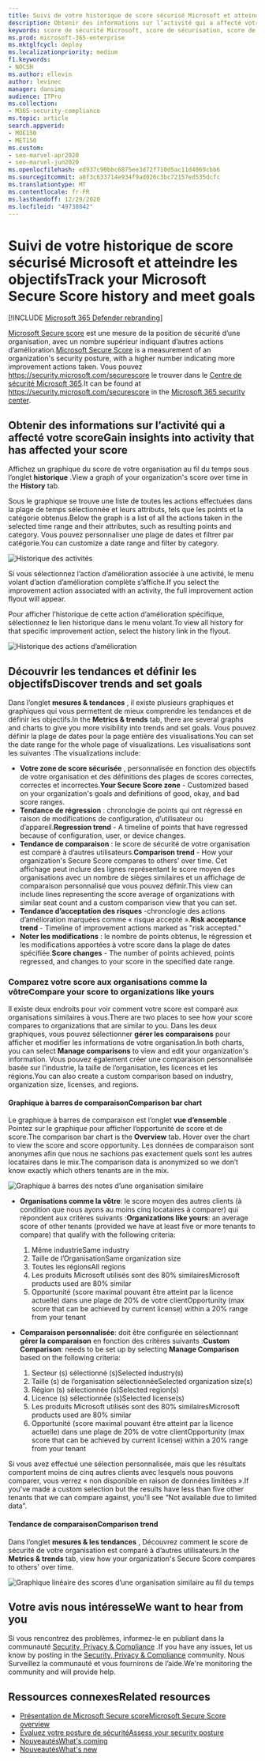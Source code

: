 ```yaml
---
title: Suivi de votre historique de score sécurisé Microsoft et atteindre les objectifs
description: Obtenir des informations sur l’activité qui a affecté votre score de sécurité Microsoft. Découvrez les tendances et définissez les objectifs.
keywords: score de sécurité Microsoft, score de sécurisation, score de sécurité Office 365, score de sécurité Microsoft, centre de sécurité Microsoft 365, actions d’amélioration
ms.prod: microsoft-365-enterprise
ms.mktglfcycl: deploy
ms.localizationpriority: medium
f1.keywords:
- NOCSH
ms.author: ellevin
author: levinec
manager: dansimp
audience: ITPro
ms.collection:
- M365-security-compliance
ms.topic: article
search.appverid:
- MOE150
- MET150
ms.custom:
- seo-marvel-apr2020
- seo-marvel-jun2020
ms.openlocfilehash: ed937c90bbc6875ee3d72f710d5ac11d4069cbb6
ms.sourcegitcommit: a8f3c633714e934f9ad026c3bc72157ed535dcfc
ms.translationtype: MT
ms.contentlocale: fr-FR
ms.lasthandoff: 12/29/2020
ms.locfileid: "49738042"
---
```

# <a name="track-your-microsoft-secure-score-history-and-meet-goals"></a><span data-ttu-id="e66e5-105">Suivi de votre historique de score sécurisé Microsoft et atteindre les objectifs</span><span class="sxs-lookup"><span data-stu-id="e66e5-105">Track your Microsoft Secure Score history and meet goals</span></span>

[!INCLUDE [Microsoft 365 Defender rebranding](../includes/microsoft-defender.md)]

<span data-ttu-id="e66e5-106">[Microsoft Secure score](microsoft-secure-score.md) est une mesure de la position de sécurité d’une organisation, avec un nombre supérieur indiquant d’autres actions d’amélioration.</span><span class="sxs-lookup"><span data-stu-id="e66e5-106">[Microsoft Secure Score](microsoft-secure-score.md) is a measurement of an organization's security posture, with a higher number indicating more improvement actions taken.</span></span> <span data-ttu-id="e66e5-107">Vous pouvez https://security.microsoft.com/securescore le trouver dans le [Centre de sécurité Microsoft 365](overview-security-center.md).</span><span class="sxs-lookup"><span data-stu-id="e66e5-107">It can be found at https://security.microsoft.com/securescore in the [Microsoft 365 security center](overview-security-center.md).</span></span>

## <a name="gain-insights-into-activity-that-has-affected-your-score"></a><span data-ttu-id="e66e5-108">Obtenir des informations sur l’activité qui a affecté votre score</span><span class="sxs-lookup"><span data-stu-id="e66e5-108">Gain insights into activity that has affected your score</span></span>

<span data-ttu-id="e66e5-109">Affichez un graphique du score de votre organisation au fil du temps sous l’onglet **historique** .</span><span class="sxs-lookup"><span data-stu-id="e66e5-109">View a graph of your organization's score over time in the **History** tab.</span></span>

<span data-ttu-id="e66e5-110">Sous le graphique se trouve une liste de toutes les actions effectuées dans la plage de temps sélectionnée et leurs attributs, tels que les points et la catégorie obtenus.</span><span class="sxs-lookup"><span data-stu-id="e66e5-110">Below the graph is a list of all the actions taken in the selected time range and their attributes, such as resulting points and category.</span></span> <span data-ttu-id="e66e5-111">Vous pouvez personnaliser une plage de dates et filtrer par catégorie.</span><span class="sxs-lookup"><span data-stu-id="e66e5-111">You can customize a date range and filter by category.</span></span>

![Historique des activités](../../media/secure-score/secure-score-history-activity.png)

<span data-ttu-id="e66e5-113">Si vous sélectionnez l’action d’amélioration associée à une activité, le menu volant d’action d’amélioration complète s’affiche.</span><span class="sxs-lookup"><span data-stu-id="e66e5-113">If you select the improvement action associated with an activity, the full improvement action flyout will appear.</span></span>

<span data-ttu-id="e66e5-114">Pour afficher l’historique de cette action d’amélioration spécifique, sélectionnez le lien historique dans le menu volant.</span><span class="sxs-lookup"><span data-stu-id="e66e5-114">To view all history for that specific improvement action, select the history link in the flyout.</span></span>

![Historique des actions d’amélioration](../../media/secure-score/secure-score-history-flyout.png)

## <a name="discover-trends-and-set-goals"></a><span data-ttu-id="e66e5-116">Découvrir les tendances et définir les objectifs</span><span class="sxs-lookup"><span data-stu-id="e66e5-116">Discover trends and set goals</span></span>

<span data-ttu-id="e66e5-117">Dans l’onglet **mesures & tendances** , il existe plusieurs graphiques et graphiques qui vous permettent de mieux comprendre les tendances et de définir les objectifs.</span><span class="sxs-lookup"><span data-stu-id="e66e5-117">In the **Metrics & trends** tab, there are several graphs and charts to give you more visibility into trends and set goals.</span></span> <span data-ttu-id="e66e5-118">Vous pouvez définir la plage de dates pour la page entière des visualisations.</span><span class="sxs-lookup"><span data-stu-id="e66e5-118">You can set the date range for the whole page of visualizations.</span></span> <span data-ttu-id="e66e5-119">Les visualisations sont les suivantes :</span><span class="sxs-lookup"><span data-stu-id="e66e5-119">The visualizations include:</span></span>

* <span data-ttu-id="e66e5-120">**Votre zone de score sécurisée** , personnalisée en fonction des objectifs de votre organisation et des définitions des plages de scores correctes, correctes et incorrectes.</span><span class="sxs-lookup"><span data-stu-id="e66e5-120">**Your Secure Score zone** - Customized based on your organization's goals and definitions of good, okay, and bad score ranges.</span></span>
* <span data-ttu-id="e66e5-121">**Tendance de régression** : chronologie de points qui ont régressé en raison de modifications de configuration, d’utilisateur ou d’appareil.</span><span class="sxs-lookup"><span data-stu-id="e66e5-121">**Regression trend** - A timeline of points that have regressed because of configuration, user, or device changes.</span></span>  
* <span data-ttu-id="e66e5-122">**Tendance de comparaison** : le score de sécurité de votre organisation est comparé à d’autres utilisateurs.</span><span class="sxs-lookup"><span data-stu-id="e66e5-122">**Comparison trend** - How your organization's Secure Score compares to others' over time.</span></span> <span data-ttu-id="e66e5-123">Cet affichage peut inclure des lignes représentant le score moyen des organisations avec un nombre de sièges similaires et un affichage de comparaison personnalisé que vous pouvez définir.</span><span class="sxs-lookup"><span data-stu-id="e66e5-123">This view can include lines representing the score average of organizations with similar seat count and a custom comparison view that you can set.</span></span>
* <span data-ttu-id="e66e5-124">**Tendance d’acceptation des risques** -chronologie des actions d’amélioration marquées comme « risque accepté ».</span><span class="sxs-lookup"><span data-stu-id="e66e5-124">**Risk acceptance trend** - Timeline of improvement actions marked as "risk accepted."</span></span>
* <span data-ttu-id="e66e5-125">**Noter les modifications** : le nombre de points obtenus, le régression et les modifications apportées à votre score dans la plage de dates spécifiée.</span><span class="sxs-lookup"><span data-stu-id="e66e5-125">**Score changes** - The number of points achieved, points regressed, and changes to your score in the specified date range.</span></span>

### <a name="compare-your-score-to-organizations-like-yours"></a><span data-ttu-id="e66e5-126">Comparez votre score aux organisations comme la vôtre</span><span class="sxs-lookup"><span data-stu-id="e66e5-126">Compare your score to organizations like yours</span></span>

<span data-ttu-id="e66e5-127">Il existe deux endroits pour voir comment votre score est comparé aux organisations similaires à vous.</span><span class="sxs-lookup"><span data-stu-id="e66e5-127">There are two places to see how your score compares to organizations that are similar to you.</span></span> <span data-ttu-id="e66e5-128">Dans les deux graphiques, vous pouvez sélectionner **gérer les comparaisons** pour afficher et modifier les informations de votre organisation.</span><span class="sxs-lookup"><span data-stu-id="e66e5-128">In both charts, you can select **Manage comparisons** to view and edit your organization's information.</span></span> <span data-ttu-id="e66e5-129">Vous pouvez également créer une comparaison personnalisée basée sur l’industrie, la taille de l’organisation, les licences et les régions.</span><span class="sxs-lookup"><span data-stu-id="e66e5-129">You can also create a custom comparison based on industry, organization size, licenses, and regions.</span></span>

#### <a name="comparison-bar-chart"></a><span data-ttu-id="e66e5-130">Graphique à barres de comparaison</span><span class="sxs-lookup"><span data-stu-id="e66e5-130">Comparison bar chart</span></span>

<span data-ttu-id="e66e5-131">Le graphique à barres de comparaison est l’onglet **vue d’ensemble** . Pointez sur le graphique pour afficher l’opportunité de score et de score.</span><span class="sxs-lookup"><span data-stu-id="e66e5-131">The comparison bar chart is the **Overview** tab. Hover over the chart to view the score and score opportunity.</span></span> <span data-ttu-id="e66e5-132">Les données de comparaison sont anonymes afin que nous ne sachions pas exactement quels sont les autres locataires dans le mix.</span><span class="sxs-lookup"><span data-stu-id="e66e5-132">The comparison data is anonymized so we don’t know exactly which others tenants are in the mix.</span></span>

![Graphique à barres des notes d’une organisation similaire](../../media/secure-score/secure-score-comparison-bar.png)

- <span data-ttu-id="e66e5-134">**Organisations comme la vôtre**: le score moyen des autres clients (à condition que nous ayons au moins cinq locataires à comparer) qui répondent aux critères suivants :</span><span class="sxs-lookup"><span data-stu-id="e66e5-134">**Organizations like yours**: an average score of other tenants (provided we have at least five or more tenants to compare) that qualify with the following criteria:</span></span>
    1. <span data-ttu-id="e66e5-135">Même industrie</span><span class="sxs-lookup"><span data-stu-id="e66e5-135">Same industry</span></span>
    2. <span data-ttu-id="e66e5-136">Taille de l’Organisation</span><span class="sxs-lookup"><span data-stu-id="e66e5-136">Same organization size</span></span>
    3. <span data-ttu-id="e66e5-137">Toutes les régions</span><span class="sxs-lookup"><span data-stu-id="e66e5-137">All regions</span></span>
    4. <span data-ttu-id="e66e5-138">Les produits Microsoft utilisés sont des 80% similaires</span><span class="sxs-lookup"><span data-stu-id="e66e5-138">Microsoft products used are 80% similar</span></span>
    5. <span data-ttu-id="e66e5-139">Opportunité (score maximal pouvant être atteint par la licence actuelle) dans une plage de 20% de votre client</span><span class="sxs-lookup"><span data-stu-id="e66e5-139">Opportunity (max score that can be achieved by current license) within a 20% range from your tenant</span></span>

- <span data-ttu-id="e66e5-140">**Comparaison personnalisée**: doit être configurée en sélectionnant **gérer la comparaison** en fonction des critères suivants :</span><span class="sxs-lookup"><span data-stu-id="e66e5-140">**Custom Comparison**: needs to be set up by selecting **Manage Comparison** based on the following criteria:</span></span>
    1. <span data-ttu-id="e66e5-141">Secteur (s) sélectionné (s)</span><span class="sxs-lookup"><span data-stu-id="e66e5-141">Selected industry(s)</span></span>
    2. <span data-ttu-id="e66e5-142">Taille (s) de l’organisation sélectionnée</span><span class="sxs-lookup"><span data-stu-id="e66e5-142">Selected organization size(s)</span></span>
    3. <span data-ttu-id="e66e5-143">Région (s) sélectionnée (s)</span><span class="sxs-lookup"><span data-stu-id="e66e5-143">Selected region(s)</span></span>
    4. <span data-ttu-id="e66e5-144">Licence (s) sélectionnée (s)</span><span class="sxs-lookup"><span data-stu-id="e66e5-144">Selected license(s)</span></span>
    5. <span data-ttu-id="e66e5-145">Les produits Microsoft utilisés sont des 80% similaires</span><span class="sxs-lookup"><span data-stu-id="e66e5-145">Microsoft products used are 80% similar</span></span>
    6. <span data-ttu-id="e66e5-146">Opportunité (score maximal pouvant être atteint par la licence actuelle) dans une plage de 20% de votre client</span><span class="sxs-lookup"><span data-stu-id="e66e5-146">Opportunity (max score that can be achieved by current license) within a 20% range from your tenant</span></span>

<span data-ttu-id="e66e5-147">Si vous avez effectué une sélection personnalisée, mais que les résultats comportent moins de cinq autres clients avec lesquels nous pouvons comparer, vous verrez « non disponible en raison de données limitées ».</span><span class="sxs-lookup"><span data-stu-id="e66e5-147">If you've made a custom selection but the results have less than five other tenants that we can compare against, you'll see “Not available due to limited data”.</span></span>

#### <a name="comparison-trend"></a><span data-ttu-id="e66e5-148">Tendance de comparaison</span><span class="sxs-lookup"><span data-stu-id="e66e5-148">Comparison trend</span></span>

<span data-ttu-id="e66e5-149">Dans l’onglet **mesures & les tendances** , Découvrez comment le score de sécurité de votre organisation est comparé à d’autres utilisateurs.</span><span class="sxs-lookup"><span data-stu-id="e66e5-149">In the **Metrics & trends** tab, view how your organization's Secure Score compares to others' over time.</span></span>

![Graphique linéaire des scores d’une organisation similaire au fil du temps](../../media/secure-score/secure-score-comparison-trend.png)

## <a name="we-want-to-hear-from-you"></a><span data-ttu-id="e66e5-151">Votre avis nous intéresse</span><span class="sxs-lookup"><span data-stu-id="e66e5-151">We want to hear from you</span></span>

<span data-ttu-id="e66e5-152">Si vous rencontrez des problèmes, informez-le en publiant dans la communauté [Security, Privacy & Compliance](https://techcommunity.microsoft.com/t5/Security-Privacy-Compliance/bd-p/security_privacy) .</span><span class="sxs-lookup"><span data-stu-id="e66e5-152">If you have any issues, let us know by posting in the [Security, Privacy & Compliance](https://techcommunity.microsoft.com/t5/Security-Privacy-Compliance/bd-p/security_privacy) community.</span></span> <span data-ttu-id="e66e5-153">Nous Surveillez la communauté et vous fournirons de l’aide.</span><span class="sxs-lookup"><span data-stu-id="e66e5-153">We're monitoring the community and will provide help.</span></span>

## <a name="related-resources"></a><span data-ttu-id="e66e5-154">Ressources connexes</span><span class="sxs-lookup"><span data-stu-id="e66e5-154">Related resources</span></span>

- [<span data-ttu-id="e66e5-155">Présentation de Microsoft Secure score</span><span class="sxs-lookup"><span data-stu-id="e66e5-155">Microsoft Secure Score overview</span></span>](microsoft-secure-score.md)
- [<span data-ttu-id="e66e5-156">Évaluez votre posture de sécurité</span><span class="sxs-lookup"><span data-stu-id="e66e5-156">Assess your security posture</span></span>](microsoft-secure-score-improvement-actions.md)
- [<span data-ttu-id="e66e5-157">Nouveautés</span><span class="sxs-lookup"><span data-stu-id="e66e5-157">What's coming</span></span>](microsoft-secure-score-whats-coming.md)
- [<span data-ttu-id="e66e5-158">Nouveautés</span><span class="sxs-lookup"><span data-stu-id="e66e5-158">What's new</span></span>](microsoft-secure-score-whats-new.md)
